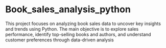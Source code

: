 # Book_sales_analysis_python
This project focuses on analyzing book sales data to uncover key insights and trends using Python. The main objective is to explore sales performance, identify top-selling books and authors, and understand customer preferences through data-driven analysis

